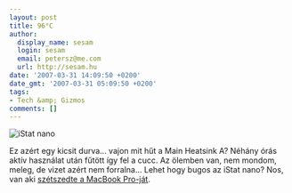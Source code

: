 ```yaml
---
layout: post
title: 96°C
author:
  display_name: sesam
  login: sesam
  email: petersz@me.com
  url: http://sesam.hu
date: '2007-03-31 14:09:50 +0200'
date_gmt: '2007-03-31 05:09:50 +0200'
tags:
- Tech &amp; Gizmos
comments: []
---
```


![iStat nano](http://sesam.hu/wp-content/uploads/2007/03/istat-nano.png)

Ez azért egy kicsit durva... vajon mit hűt a Main Heatsink A? Néhány órás aktív használat után fűtött így fel a cucc. Az ölemben van, nem mondom, meleg, de vizet azért nem forralna... Lehet hogy bugos az iStat nano? Nos, van aki [szétszedte a MacBook Pro-ját](http://www.staind-online.com/MBP/Site/MacBook%20Pro.html).
